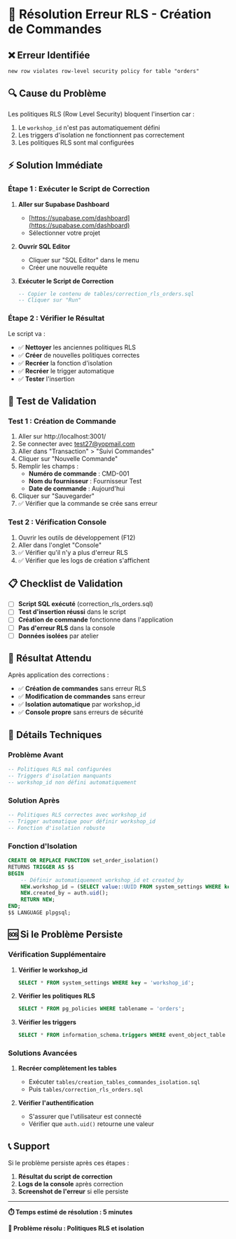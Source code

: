 # 🚨 Résolution Erreur RLS - Création de Commandes

## ❌ Erreur Identifiée

```
new row violates row-level security policy for table "orders"
```

## 🔍 Cause du Problème

Les politiques RLS (Row Level Security) bloquent l'insertion car :
1. Le `workshop_id` n'est pas automatiquement défini
2. Les triggers d'isolation ne fonctionnent pas correctement
3. Les politiques RLS sont mal configurées

## ⚡ Solution Immédiate

### **Étape 1 : Exécuter le Script de Correction**

1. **Aller sur Supabase Dashboard**
   - [https://supabase.com/dashboard](https://supabase.com/dashboard)
   - Sélectionner votre projet

2. **Ouvrir SQL Editor**
   - Cliquer sur "SQL Editor" dans le menu
   - Créer une nouvelle requête

3. **Exécuter le Script de Correction**
   ```sql
   -- Copier le contenu de tables/correction_rls_orders.sql
   -- Cliquer sur "Run"
   ```

### **Étape 2 : Vérifier le Résultat**

Le script va :
- ✅ **Nettoyer** les anciennes politiques RLS
- ✅ **Créer** de nouvelles politiques correctes
- ✅ **Recréer** la fonction d'isolation
- ✅ **Recréer** le trigger automatique
- ✅ **Tester** l'insertion

## 🧪 Test de Validation

### **Test 1 : Création de Commande**
1. Aller sur http://localhost:3001/
2. Se connecter avec test27@yopmail.com
3. Aller dans "Transaction" > "Suivi Commandes"
4. Cliquer sur "Nouvelle Commande"
5. Remplir les champs :
   - **Numéro de commande** : CMD-001
   - **Nom du fournisseur** : Fournisseur Test
   - **Date de commande** : Aujourd'hui
6. Cliquer sur "Sauvegarder"
7. ✅ Vérifier que la commande se crée sans erreur

### **Test 2 : Vérification Console**
1. Ouvrir les outils de développement (F12)
2. Aller dans l'onglet "Console"
3. ✅ Vérifier qu'il n'y a plus d'erreur RLS
4. ✅ Vérifier que les logs de création s'affichent

## 📋 Checklist de Validation

- [ ] **Script SQL exécuté** (correction_rls_orders.sql)
- [ ] **Test d'insertion réussi** dans le script
- [ ] **Création de commande** fonctionne dans l'application
- [ ] **Pas d'erreur RLS** dans la console
- [ ] **Données isolées** par atelier

## 🎯 Résultat Attendu

Après application des corrections :
- ✅ **Création de commandes** sans erreur RLS
- ✅ **Modification de commandes** sans erreur
- ✅ **Isolation automatique** par workshop_id
- ✅ **Console propre** sans erreurs de sécurité

## 🔧 Détails Techniques

### **Problème Avant**
```sql
-- Politiques RLS mal configurées
-- Triggers d'isolation manquants
-- workshop_id non défini automatiquement
```

### **Solution Après**
```sql
-- Politiques RLS correctes avec workshop_id
-- Trigger automatique pour définir workshop_id
-- Fonction d'isolation robuste
```

### **Fonction d'Isolation**
```sql
CREATE OR REPLACE FUNCTION set_order_isolation()
RETURNS TRIGGER AS $$
BEGIN
    -- Définir automatiquement workshop_id et created_by
    NEW.workshop_id = (SELECT value::UUID FROM system_settings WHERE key = 'workshop_id');
    NEW.created_by = auth.uid();
    RETURN NEW;
END;
$$ LANGUAGE plpgsql;
```

## 🆘 Si le Problème Persiste

### **Vérification Supplémentaire**

1. **Vérifier le workshop_id**
   ```sql
   SELECT * FROM system_settings WHERE key = 'workshop_id';
   ```

2. **Vérifier les politiques RLS**
   ```sql
   SELECT * FROM pg_policies WHERE tablename = 'orders';
   ```

3. **Vérifier les triggers**
   ```sql
   SELECT * FROM information_schema.triggers WHERE event_object_table = 'orders';
   ```

### **Solutions Avancées**

1. **Recréer complètement les tables**
   - Exécuter `tables/creation_tables_commandes_isolation.sql`
   - Puis `tables/correction_rls_orders.sql`

2. **Vérifier l'authentification**
   - S'assurer que l'utilisateur est connecté
   - Vérifier que `auth.uid()` retourne une valeur

## 📞 Support

Si le problème persiste après ces étapes :
1. **Résultat du script de correction**
2. **Logs de la console** après correction
3. **Screenshot de l'erreur** si elle persiste

---

**⏱️ Temps estimé de résolution : 5 minutes**

**🎯 Problème résolu : Politiques RLS et isolation**

